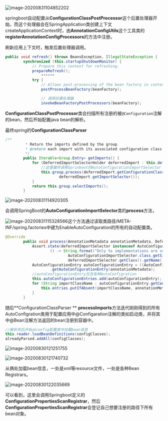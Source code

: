 

![image-20200831104852202](D:\data\spring-boot-2.3.x\doc\img\image-20200831104852202.png)

springboot自动配置从**ConfigurationClassPostProcessor**这个后置处理器开始，而这个处理器会在SpringApplication类创建上下文createApplicationContext时，由**AnnotationConfigUtils**这个工具类的**registerAnnotationConfigProcessors**的方法中注册。



刷新应用上下文时，触发后置处理器调用。

```java
public void refresh() throws BeansException, IllegalStateException {
		synchronized (this.startupShutdownMonitor) {
			// Prepare this context for refreshing.
			prepareRefresh();
				******
			try {
				// Allows post-processing of the bean factory in context subclasses.
				postProcessBeanFactory(beanFactory);

				// 调用后置处理器
				invokeBeanFactoryPostProcessors(beanFactory);
```



**ConfigurationClassPostProcessor**类会扫描所有注册的被`@Configuration`注解的bean，然后开始配置java bean的解析。

最终spring的**ConfigurationClassParser**

```java
/**
		 * Return the imports defined by the group.
		 * @return each import with its associated configuration class
		 */
		public Iterable<Group.Entry> getImports() {
			for (DeferredImportSelectorHolder deferredImport : this.deferredImports) {
                //这里最终调用Sprinboot的AutoConfigurationImportSelector
				this.group.process(deferredImport.getConfigurationClass().getMetadata(),
						deferredImport.getImportSelector());
			}
			return this.group.selectImports();
		}
```

![image-20200831114920305](C:\Users\Administrator\AppData\Roaming\Typora\typora-user-images\image-20200831114920305.png)

会调用SpringBoot的**AutoConfigurationImportSelector**类的**process**方法，

![image-20200831115328566](C:\Users\Administrator\AppData\Roaming\Typora\typora-user-images\image-20200831115328566.png)这个方法通过读取类路径/META-INF/spring.factories中键为EnableAutoConfiguration的所有的自动配置类。

```java
@Override
		public void process(AnnotationMetadata annotationMetadata, DeferredImportSelector deferredImportSelector) {
			Assert.state(deferredImportSelector instanceof AutoConfigurationImportSelector,
					() -> String.format("Only %s implementations are supported, got %s",
							AutoConfigurationImportSelector.class.getSimpleName(),
							deferredImportSelector.getClass().getName()));
			AutoConfigurationEntry autoConfigurationEntry = ((AutoConfigurationImportSelector) deferredImportSelector)
					.getAutoConfigurationEntry(annotationMetadata);
            //autoConfigurationEntry包含各种AutoConfigration
			this.autoConfigurationEntries.add(autoConfigurationEntry);
			for (String importClassName : autoConfigurationEntry.getConfigurations()) {
				this.entries.putIfAbsent(importClassName, annotationMetadata);
			}
		}
```



随后**ConfigurationClassParser **  **processImports**方法迭代刚刚得到的所有AutoConfigration类用于配置应用中@Configaration注解的类如启动类，并将其中@Bean注解方法返回的bean注册到容器中。



```java
//解析完后开始从config配置类中加载bean信息
this.reader.loadBeanDefinitions(configClasses);
alreadyParsed.addAll(configClasses);
```

![image-20200830121251755](C:\Users\Administrator\AppData\Roaming\Typora\typora-user-images\image-20200830121251755.png)

![image-20200830121740732](C:\Users\Administrator\AppData\Roaming\Typora\typora-user-images\image-20200830121740732.png)

从俩处加载bean信息，一处是xml等resource文件，一处是各种Bean Registrars。

![image-20200830122035669](C:\Users\Administrator\AppData\Roaming\Typora\typora-user-images\image-20200830122035669.png)

可以看到，这里会调用Springboot定义的**ConfigurationPropertiesScanRegistrar**，然后**ConfigurationPropertiesScanRegistrar**会登记自己想要注册的路径下所有bean对象。

